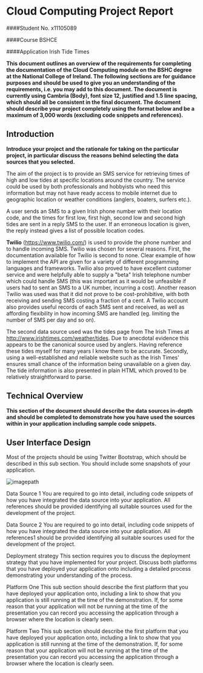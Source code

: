 Cloud Computing Project Report
==============================


####Student No.
x11105089

####Course
BSHCE

####Application
Irish Tide Times


**This document outlines an overview of the requirements for completing the documentation of the Cloud Computing module on the BSHC degree at the National College of Ireland. The following sections are for guidance purposes and should be used to give you an understanding of the requirements, i.e. you may add to this document. The document is currently using Cambria (Body), font size 12, justified and 1.5 line spacing, which should all be consistent in the final document. The document should describe your project completely using the format below and be a maximum of 3,000 words (excluding code snippets and references).**


## Introduction
**Introduce your project and the rationale for taking on the particular project, in particular discuss the reasons behind selecting the data sources that you selected.**

The aim of the project is to provide an SMS service for retrieving times of high and low tides at specific locations around the country. The service could be used by both professionals and hobbyists who need this information but may not have ready access to mobile internet due to geographic location or weather conditions (anglers, boaters, surfers etc.).

A user sends an SMS to a given Irish phone number with their location code, and the times for first low, first high, second low and second high tides are sent in a reply SMS to the user. If an erroneous location is given, the reply instead gives a list of possible location codes.

**Twilio** (https://www.twilio.com/) is used to provide the phone number and to handle incoming SMS. Twilio was chosen for several reasons. First, the documentation available for Twilio is second to none. Clear example of how to implement the API are given for a variety of different programming languages and frameworks. Twilio also proved to have excellent customer service and were helpfully able to supply a "beta" Irish telephone number which could handle SMS (this was important as it would be unfeasible if users had to sent an SMS to a UK number, incurring a cost). Another reason Twilio was used was that it did not prove to be cost-prohibitive, with both receiving and sending SMS costing a fraction of a cent. A Twilio account also provides useful records of each SMS sent and received, as well as affording flexibility in how incoming SMS are handled (eg. limiting the number of SMS per day and so on).

The second data source used was the tides page from The Irish Times at http://www.irishtimes.com/weather/tides. Due to anecdotal evidence this appears to be the canonical source used by anglers. Having reference these tides myself for many years I know them to be accurate. Secondly, using a well-established and reliable website such as the Irish Times' ensures small chance of the information being unavailable on a given day. The tide information is also presented in plain HTML which proved to be relatively straightforward to parse.

## Technical Overview
**This section of the document should describe the data sources in-depth and should be completed to demonstrate how you have used the sources within in your application including sample code snippets.**

## User Interface Design
Most of the projects should be using Twitter Bootstrap, which should be described in this sub section. You should include some snapshots of your application.

![imagepath](~/src/irish-tide-times/image.png)

Data Source 1
You are required to go into detail, including code snippets of how you have integrated the data source into your application. All references should be provided identifying all suitable sources used for the development of the project.

Data Source 2
You are required to go into detail, including code snippets of how you have integrated the data source into your application. All references1 should be provided identifying all suitable sources used for the development of the project.


Deployment strategy
This section requires you to discuss the deployment strategy that you have implemented for your project. Discuss both platforms that you have deployed your application onto including a detailed process demonstrating your understanding of the process. 

Platform One
This sub section should describe the first platform that you have deployed your application onto, including a link to show that you application is still running at the time of the demonstration. If, for some reason that your application will not be running at the time of the presentation you can record you accessing the application through a browser where the location is clearly seen.

Platform Two
This sub section should describe the first platform that you have deployed your application onto, including a link to show that you application is still running at the time of the demonstration. If, for some reason that your application will not be running at the time of the presentation you can record you accessing the application through a browser where the location is clearly seen.


